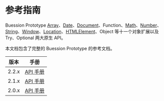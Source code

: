 # 参考指南


Buession Prototype [Array](https://www.w3school.com.cn/jsref/jsref_obj_array.asp)、[Date](https://www.w3school.com.cn/jsref/jsref_obj_date.asp)、[Document](https://www.w3school.com.cn/jsref/dom_obj_document.asp)、Function、[Math](https://www.w3school.com.cn/jsref/jsref_obj_math.asp)、[Number](https://www.w3school.com.cn/jsref/jsref_obj_number.asp)、[String](https://www.w3school.com.cn/jsref/jsref_obj_string.asp)、[Window](https://www.w3school.com.cn/jsref/obj_window.asp)、[Location](https://www.w3school.com.cn/jsref/obj_location.asp)、[HTMLElement](https://www.w3school.com.cn/jsref/dom_obj_all.asp)、Object 等十一个对象扩展以及 Try、Optional 两大原生 API。

本文档包含了完整的 Buession Prototype 的参考文档。

|  版本   | 手册  |
|  ----  | ----  |
| 2.2.x  | [API 手册](2.2/index.html) |
| 2.1.x  | [API 手册](2.1/index.html) |
| 2.0.x  | [API 手册](2.0/index.html) |